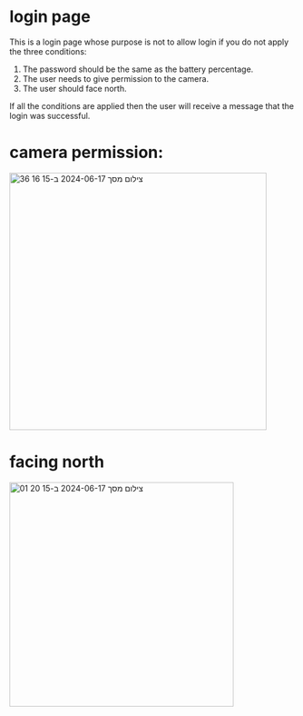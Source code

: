 # login page
This is a login page whose purpose is not to allow login if you do not apply the three conditions:
  1) The password should be the same as the battery percentage.
  2) The user needs to give permission to the camera.
  3) The user should face north.
     
If all the conditions are applied then the user will receive a message that the login was successful.

# camera permission:
<img width="453" alt="צילום מסך 2024-06-17 ב-15 16 36" src="https://github.com/ahmadzhalka/MylogInPage/assets/119360009/388e9820-8b7f-4f33-a579-e3c8c7aca20a">

# facing north
<img width="395" alt="צילום מסך 2024-06-17 ב-15 20 01" src="https://github.com/ahmadzhalka/MylogInPage/assets/119360009/14d57212-428d-47e5-9dbf-c18be1394bc9">


